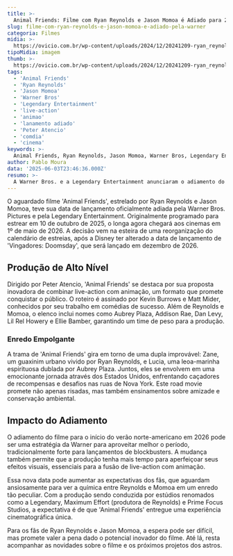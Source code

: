 ```yaml
---
title: >-
  Animal Friends: Filme com Ryan Reynolds e Jason Momoa é Adiado para 2026
slug: filme-com-ryan-reynolds-e-jason-momoa-e-adiado-pela-warner
categoria: Filmes
midia: >-
  https://ovicio.com.br/wp-content/uploads/2024/12/20241209-ryan_reynolds_jason_momoa_set_to.webp
tipoMidia: imagem
thumb: >-
  https://ovicio.com.br/wp-content/uploads/2024/12/20241209-ryan_reynolds_jason_momoa_set_to.webp
tags:
  - 'Animal Friends'
  - 'Ryan Reynolds'
  - 'Jason Momoa'
  - 'Warner Bros'
  - 'Legendary Entertainment'
  - 'live-action'
  - 'animao'
  - 'lanamento adiado'
  - 'Peter Atencio'
  - 'comdia'
  - 'cinema'
keywords: >-
  Animal Friends, Ryan Reynolds, Jason Momoa, Warner Bros, Legendary Entertainment, live-action, animação, lançamento adiado, Peter Atencio, comédia, cinema
author: Pablo Moura
data: '2025-06-03T23:46:36.000Z'
resumo: >-
  A Warner Bros. e a Legendary Entertainment anunciaram o adiamento do filme 'Animal Friends' para maio de 2026. A produção, que mistura live-action e animação, conta com um elenco estrelado.
---
```


O aguardado filme 'Animal Friends', estrelado por Ryan Reynolds e Jason Momoa, teve sua data de lançamento oficialmente adiada pela Warner Bros. Pictures e pela Legendary Entertainment. Originalmente programado para estrear em 10 de outubro de 2025, o longa agora chegará aos cinemas em 1º de maio de 2026. A decisão vem na esteira de uma reorganização do calendário de estreias, após a Disney ter alterado a data de lançamento de 'Vingadores: Doomsday', que será lançado em dezembro de 2026.

## Produção de Alto Nível

Dirigido por Peter Atencio, 'Animal Friends' se destaca por sua proposta inovadora de combinar live-action com animação, um formato que promete conquistar o público. O roteiro é assinado por Kevin Burrows e Matt Mider, conhecidos por seu trabalho em comédias de sucesso. Além de Reynolds e Momoa, o elenco inclui nomes como Aubrey Plaza, Addison Rae, Dan Levy, Lil Rel Howery e Ellie Bamber, garantindo um time de peso para a produção.

### Enredo Empolgante

A trama de 'Animal Friends' gira em torno de uma dupla improvável: Zane, um guaxinim urbano vivido por Ryan Reynolds, e Lucia, uma leoa-marinha espirituosa dublada por Aubrey Plaza. Juntos, eles se envolvem em uma emocionante jornada através dos Estados Unidos, enfrentando caçadores de recompensas e desafios nas ruas de Nova York. Este road movie promete não apenas risadas, mas também ensinamentos sobre amizade e conservação ambiental.

## Impacto do Adiamento

O adiamento do filme para o início do verão norte-americano em 2026 pode ser uma estratégia da Warner para aproveitar melhor o período, tradicionalmente forte para lançamentos de blockbusters. A mudança também permite que a produção tenha mais tempo para aperfeiçoar seus efeitos visuais, essenciais para a fusão de live-action com animação.

Essa nova data pode aumentar as expectativas dos fãs, que aguardam ansiosamente para ver a química entre Reynolds e Momoa em um enredo tão peculiar. Com a produção sendo conduzida por estúdios renomados como a Legendary, Maximum Effort (produtora de Reynolds) e Prime Focus Studios, a expectativa é de que 'Animal Friends' entregue uma experiência cinematográfica única.

Para os fãs de Ryan Reynolds e Jason Momoa, a espera pode ser difícil, mas promete valer a pena dado o potencial inovador do filme. Até lá, resta acompanhar as novidades sobre o filme e os próximos projetos dos astros.